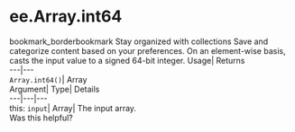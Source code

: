  
#  ee.Array.int64 
bookmark_borderbookmark Stay organized with collections  Save and categorize content based on your preferences.
On an element-wise basis, casts the input value to a signed 64-bit integer. 
Usage| Returns  
---|---  
`Array.int64()`| Array  
Argument| Type| Details  
---|---|---  
this: `input`| Array| The input array.  
Was this helpful?
